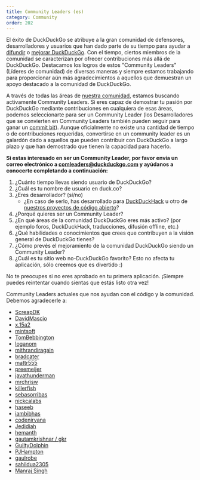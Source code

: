 ```yaml
---
title: Community Leaders (es)
category: Community
order: 202
---
```


<p>
    El éxito de DuckDuckGo se atribuye a la gran comunidad de defensores,
    desarrolladores y usuarios que han dado parte de su tiempo para ayudar a
    <a href="https://duckduckgo.com/spread">difundir</a> o
    <a href="https://duck.co/">mejorar DuckDuckGo</a>. Con el tiempo, ciertos
    miembros de la comunidad se caracterizan por ofrecer contribuciones más allá
    de DuckDuckGo. Destacamos los logros de estos "Community Leaders" (Líderes de
    comunidad) de diversas maneras y siempre estamos trabajando para proporcionar
    aún más agradecimientos a aquellos que demuestran un apoyo destacado a la
    comunidad de DuckDuckGo.
</p>

<p>
    A través de todas las áreas de
    <a href="/community/contributing">nuestra comunidad</a>,
    estamos buscando activamente Community Leaders. Si eres capaz de demostrar tu
    pasión por DuckDuckGo mediante contribuciones en cualquiera de esas áreas,
    podemos seleccionarte para ser un Community Leader (los Desarrolladores que se
    convierten en Community Leaders también pueden seguir para ganar un
    <a href="/open-source/commit-bit">commit bit</a>). Aunque
    oficialmente no existe una cantidad de tiempo o de contribuciones requeridas,
    convertirse en un community leader es un galardón dado a aquellos que pueden
    contribuir con DuckDuckGo a largo plazo y que han demostrado que tienen la
    capacidad para hacerlo.
</p>

<p>
    <b>Si estas interesado en ser un Community Leader, por favor envía un correo
        electrónico a
        <a href="mailto:comleaders@duckduckgo.com">comleaders@duckduckgo.com</a> y
        ayúdanos a conocerte completando a continuación:</b>
</p>

<ol>
    <li>¿Cuánto tiempo llevas siendo usuario de DuckDuckGo?</li>
    <li>¿Cuál es tu nombre de usuario en duck.co?</li>
    <li>
        ¿Eres desarrollador? (sí/no)
        <ul>
            <li>
                ¿En caso de serlo, has desarrollado para
                <a href="http://duckduckhack.com/">DuckDuckHack</a> u otro de
                <a href="/open-source/opensource-overview">nuestros proyectos de código abierto</a>?
            </li>
        </ul>
    </li>
    <li>¿Porqué quieres ser un Community Leader?</li>
    <li>
        ¿En qué áreas de la comunidad DuckDuckGo eres más activo? (por ejemplo
        foros, DuckDuckHack, traducciones, difusión offline, etc.)
    </li>
    <li>
        ¿Qué habilidades o conocimientos que crees que contribuyen a la visión
        general de DuckDuckGo tienes?
    </li>
    <li>
        ¿Cómo prevés el mejoramiento de la comunidad DuckDuckGo siendo un Community
        Leader?
    </li>
    <li>
        ¿Cuál es tu sitio web no-DuckDuckGo favorito? Esto no afecta tu aplicación,
        sólo creemos que es divertido :)
    </li>
</ol>
<p>
    No te preocupes si no eres aprobado en tu primera aplicación. ¡Siempre puedes
    reintentar cuando sientas que estás listo otra vez!
</p>
<p>
    Community Leaders actuales que nos ayudan con el código y la comunidad.
    Debemos agradecerle a:
</p>

<ul>
    <li><a href="https://github.com/screapdk">ScreapDK</a></li>
    <li><a href="https://github.com/DavidMascio">DavidMascio</a></li>
    <li><a href="https://duck.co/user/x.15a2">x.15a2</a></li>
    <li><a href="https://github.com/mintsoft">mintsoft</a></li>
    <li><a href="https://github.com/TomBebbington">TomBebbington</a></li>
    <li><a href="https://github.com/loganom">loganom</a></li>
    <li><a href="https://github.com/garyrh">mithrandiragain</a></li>
    <li><a href="https://github.com/bradcater">bradcater</a></li>
    <li><a href="https://github.com/mattr555">mattr555</a></li>
    <li><a href="https://duck.co/user/preemeijer">preemeijer</a></li>
    <li><a href="https://github.com/javathunderman">javathunderman</a></li>
    <li><a href="https://github.com/mrchrisw">mrchrisw</a></li>
    <li><a href="https://github.com/killerfish">killerfish</a></li>
    <li><a href="https://duck.co/user/sebasorribas">sebasorribas</a></li>
    <li><a href="https://github.com/nickcalabs">nickcalabs</a></li>
    <li><a href="https://duck.co/user/haseeb">haseeb</a></li>
    <li><a href="https://github.com/iambibhas">iambibhas</a></li>
    <li><a href="https://github.com/codenirvana">codenirvana</a></li>
    <li><a href="https://github.com/Jedidiah">Jedidiah</a></li>
    <li><a href="https://github.com/hemanth">hemanth</a></li>
    <li><a href="https://github.com/gautamkrishnar/">gautamkrishnar / gkr</a></li>
    <li><a href="https://github.com/GuiltyDolphin">GuiltyDolphin</a></li>
    <li><a href="https://github.com/pjhampton">PJHampton</a></li>
    <li><a href="https://github.com/gaulrobe">gaulrobe</a></li>
    <li><a href="https://github.com/sahildua2305">sahildua2305</a></li>
    <li><a href="https://github.com/ManrajGrover">Manraj Singh</a></li>
</ul>
